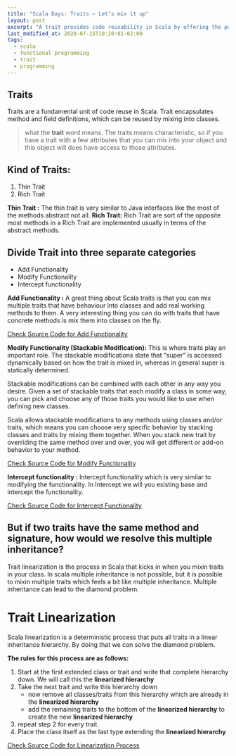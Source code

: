 ```yaml
---
title: "Scala Days: Traits — Let’s mix it up"
layout: post
excerpt: "A trait provides code reusability in Scala by offering the possibility of mixing it into classes thus allowing code reusability."
last_modified_at: 2020-07-15T10:20:01-02:00
tags:
  - scala
  - functional programming 
  - trait
  - programming
---
```


## Traits
Traits are a fundamental unit of code reuse in Scala. Trait encapsulates method and field definitions, which can be reused by mixing into classes.


> what the **trait** word means. The traits means characteristic, so if
> you have a trait with a few attributes that you can mix into your
> object and this object will does have access to those attributes.

## Kind of Traits:

 1. Thin Trait
 2. Rich Trait
 
 **Thin Trait :** The thin trait is very similar to Java interfaces like the most of the methods abstract not all.
 **Rich Trait:** Rich Trait are sort of the opposite most methods in a Rich Trait are implemented usually in terms of the abstract methods.

## Divide Trait into three separate categories

 - Add Functionality
 - Modify Functionality
 - Intercept functionality


**Add Functionality :**  A great thing about Scala traits is that you can mix multiple traits that have behaviour into classes and add real working methods to them. A very interesting thing you can do with traits that have concrete methods is mix them into classes on the fly.

[Check Source Code for Add Functionality ](https://github.com/gurditsingh/Scala-FP/blob/master/src/main/scala/scala/trait_lesson/AddFunctionality.scala)

**Modify Functionality (Stackable Modification﻿):** This is where traits play an important role. The stackable modifications state that “super” is accessed dynamically based on how the trait is mixed in, whereas in general super is statically determined.

Stackable modifications can be combined with each other in any way you desire. Given a set of stackable traits that each modify a class in some way, you can pick and choose any of those traits you would like to use when defining new classes.

Scala allows stackable modifications to any methods using classes and/or traits, which means you can choose very specific behavior by stacking classes and traits by mixing them together. When you stack new trait by overriding the same method over and over, you will get different or add-on behavior to your method.

[Check Source Code for Modify Functionality](https://github.com/gurditsingh/Scala-FP/blob/master/src/main/scala/scala/trait_lesson/ModifyFunctionality.scala)

**Intercept functionality :** Intercept functionality which is very similar to modifying the functionality. In Intercept we will you existing base and intercept the functionality.

[Check Source Code for Intercept Functionality](https://github.com/gurditsingh/Scala-FP/blob/master/src/main/scala/scala/trait_lesson/InterceptFunctionality.scala)

## But if two traits have the same method and signature, how would we resolve this multiple inheritance?
Trait linearization is the process in Scala that kicks in when you mixin traits in your class. In scala multiple inheritance is not possible, but it is possible to mixin multiple traits which feels a bit like multiple inheritance. Multiple inheritance can lead to the diamond problem.

# Trait Linearization
Scala linearization is a deterministic process that puts all traits in a linear inheritance hierarchy. By doing that we can solve the diamond problem.

**The rules for this process are as follows:**
1.  Start at the first extended class or trait and write that complete hierarchy down. We will call this the  **linearized hierarchy**
2.  Take the next trait and write this hierarchy down
    -   now remove all classes/traits from this hierarchy which are already in the  **linearized hierarchy**
    -   add the remaining traits to the bottom of the  **linearized hierarchy**  to create the new  **linearized hierarchy**
3.  repeat step 2 for every trait.
4.  Place the class itself as the last type extending the  **linearized hierarchy**

[Check Source Code for Linearization Process](https://github.com/gurditsingh/Scala-FP/blob/master/src/main/scala/scala/trait_lesson/Linearization.scala)
